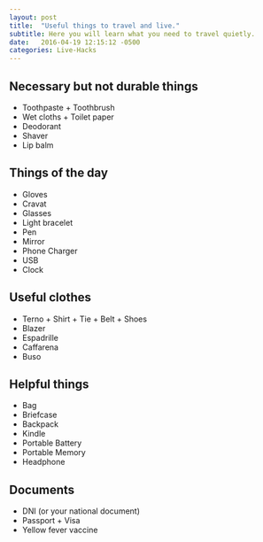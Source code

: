 ```yaml
---
layout: post
title:  "Useful things to travel and live."
subtitle: Here you will learn what you need to travel quietly.
date:   2016-04-19 12:15:12 -0500
categories: Live-Hacks
---
```


## Necessary but not durable things
* Toothpaste + Toothbrush  
* Wet cloths + Toilet paper  
* Deodorant  
* Shaver  
* Lip balm  

## Things of the day

* Gloves  
* Cravat  
* Glasses  
* Light bracelet  
* Pen  
* Mirror  
* Phone Charger  
* USB  
* Clock  

## Useful clothes

* Terno + Shirt + Tie + Belt + Shoes  
* Blazer  
* Espadrille  
* Caffarena  
* Buso  

## Helpful things

* Bag  
* Briefcase  
* Backpack  
* Kindle  
* Portable Battery  
* Portable Memory  
* Headphone  

## Documents

* DNI (or your national document)  
* Passport + Visa  
* Yellow fever vaccine  

